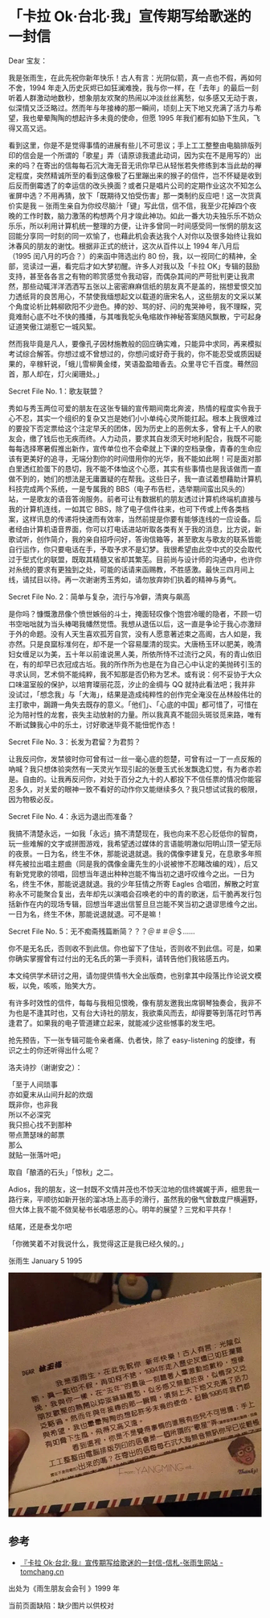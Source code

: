 # 「卡拉 Ok‧台北‧我」宣传期写给歌迷的一封信

Dear 宝友：

我是张雨生，在此先祝你新年快乐！古人有言：光阴似箭，真一点也不假，再如何不舍，1994 年走入历史灰烬已如狂澜难挽，我与你一样，在「去年」的最后一刻听着人群激动地数秒，想象朋友欢聚的热闹以冲淡丝丝离愁，似多感又无动于衷，似深情又泛泛略过。然而年与年接棒的那一瞬间，顷刻上天下地又充满了活力与希望，我也晕晕陶陶的想起许多未竟的使命，但愿 1995 年我们都有如胁下生风，飞得又高又远。

看到这里，你是不是觉得事情的进展有些儿不可思议；手上工工整整由电脑排版列印的信会是一个所谓的「歌星」弄（请原谅我遣此动词，因为实在不是用写的）出来的吗？在寄出的信每每石沉大海无音无讯你早已从轻怅若失修练到本当此劫的禅定程度，突然精诚所至的看到这像极了石里蹦出来的猴子的信件，岂不怀疑是收到后反而倒霉透了的幸运信的改头换面？或者只是唱片公司的定期作业这次不知怎么雀屏中选？不用再猜，放下「既期待又怕受伤害」那一类制约反应吧！这一次货真价实是我 ─ 张雨生亲自为你绞尽脑汁「键」写此信，信不信，我至少花掉四个夜晚的工作时数，脑力激荡的构想两个月才竣此神功。如此一番大功夫独乐乐不妨众乐乐，所以利用计算机统一整理的方便，让许多曾同一时间感受同一怅惘的朋友这回能分享同一时刻的同一欢愉了，也藉此机会表达我个人对你以及很多始终让我如沐春风的朋友的谢忱。根据非正式的统计，这次从百件以上 1994 年八月后（1995 闰八月的巧合？）的来函中筛选出约 80 份，我，以一视同仁的精神，全部，览读过一遍，看完后才如大梦初醒。许多人对我以及「卡拉 OK」专辑的鼓励支持，甚至各各言之有物的聆赏感觉令我动容，而偶杂其间的严苛批判更让我肃然，那些动辄洋洋洒洒写五张以上密密麻麻信纸的朋友真不是盖的，揣想爱恨交加力透纸背的良苦用心，不禁使我缅想起文以载道的唐宋名人，这些朋友的文采以某个角度论析比韩柳欧阳不少逊色。捧的妙、骂的好、问的鬼哭神号，我不理睬，究竟难耐心底不吐不快的搔播，与其嗤我鸵头龟缩故作神秘答案随风飘散，宁可起身证道笑傲江湖惹它一城风絮。

然而我毕竟是凡人，要像孔子因材施教般的回应确实难，只能异中求同，再来模拟考试综合解答。你想过或不曾想过的，你想问或好奇于我的，你不能忍受或质因疑果的，辛稼轩说，「蛾儿雪柳黄金缕，笑语盈盈暗香去。众里寻它千百度。蓦然回首，那人却在，灯火阑珊处。」

Secret File No. 1：歌友联盟？

秀如与秀玉两位可爱的朋友在这张专辑的宣传期间南北奔波，热情的程度实令我于心不忍，其实一个组织的复杂又岂是她们小小单纯心灵所能扛起。根本上我很难过的要投下否定票给这个注定早夭的团体，因为历史上的恶例太多，曾有上千人的歌友会，缴了钱后也无疾而终。人力动员，要求其自发须天时地利配合，我既不可能每每选择寒暑假推出新作，宣传单位也不会牵就上下课的空档录像，青春的生命应该有更美好的追寻，无端分割你的时间借用你的光华，我不能如此啊！可是面对那白里透红脸蛋下的恳切，我不能不体恤这个心愿，其实有些事情也是我该做而一直做不到的，她们的想法是无庸置疑的在帮我。这些日子，我一直试着想藉助计算机科技完成两个系统，一是专属我的 BBS（电子布告栏，选举期间蛮出风头的）站，一是歌友的语音答询服务。前者可让有数据机的朋友透过计算机终端机直接与我的计算机连线，一如其它 BBS，除了电子信件往来，也可下传或上传各类档案，这样讯息的传递将快速而有效率，当然前提是你要有能够连线的一应设备。后者经由计算机语音界面，你可以打电话进站听取各类有关于我的消息，比方说，新歌试听，创作简介，我的亲自招呼问好，答询信箱等，甚至歌友与歌友的联系皆能自行运作，你只要电话在手，予取予求不是幻梦。我很希望由此空中式的交会取代过于型式化的联盟，既取其精髓又省却其繁芜。目前尚与设计师的沟通中，也许你对糸统的要求有更独到之处，可能的话请来函赐教，不胜感激。最快三四月间上线，请拭目以待。再一次谢谢秀玉秀如，请勿放弃妳们执着的精神与勇气。

Secret File No. 2：简单与复杂，流行与冷僻，清爽与飙高

是你吗？慷慨激昂像个愤世嫉俗的斗士，掩面轻叹像个饱尝冷暖的隐者，不顾一切书空咄咄就为当头棒喝我幡然觉悟。我想从退伍以后，这一直是争论于我心亦激辩于外的命题。没有人天生喜欢孤芳自赏，没有人愿意著述束之高阁，古人如是，我亦然。只是良窳标准何在，却不是一个容易厘清的现实。大唐杨玉环以肥美，晚清妇女缠足以为美，五十年以前谁说黑人美，所依所恃不过流行之风，有的青山依旧在，有的却早已衣冠成古坵。我的所作所为也是在为自己心中认定的美抛砖引玉的寻求认同，艺术倘不能纯粹，我不知那是否仍称为艺术。或有说：何不妥协于大众口味温室般的保护，以培育璨丽花蕊，汐止的金绸与 QQ 就持此看法吧；我并非没试过，「想念我」与「大海」，结果是造成纯粹性的创作完全淹没在丛林般伟壮的主打歌中，跼蹐一角失去既存的意义。「他们」、「心底的中国」都可惜了，可惜在沦为陪衬性的龙套，丧失主动放射的力量。所以我真真不能回头斑驳觅来路，唯有不断试鍊我心中的乐土，讨好歌迷毕竟不能忸怩作态！

Secret File No. 3：长发为君留？为君剪？

让我反问你，发禁彼时你可曾有过一丝一毫心底的怨楚，可曾有过一丁一点反叛的吶喊？我只想体验突然有一天灵光乍现引起的张曼玉式长发飘逸幻觉，有为者亦若是。自由的。让我再反问你，对处于百分之九十的人都投下不信任票的情况你能容忍多久，对关爱的眼神一致不看好的动作你又能继续多久？我只想试试我的极限，因为物极必反。

Secret File No. 4：永远为退出而准备？

我搞不清楚永远，一如我「永远」搞不清楚现在，我也向来不忍心贬低你的智商，玩一些难解的文字或拼图游戏，我希望透过媒体的言语能明澈似阳明山顶一望无际的夜景。一日为名，终生不休，那能说退就退。我的偶像李建复兄，在息歌多年照样先被拉出唱主题曲（同是我的偶像金庸先生的小说被惨不忍睹改编的戏），后又有新党党歌的领唱，回想当年退出种种岂能不悔当初之退吁叹维今之出。一日为名，终生不休，那能说退就退。我的少年狂情之所寄 Eagles 合唱团，解散之时宣称永不可能聚合复出，去年却先以演唱会召唤老的中的青的歌迷，后干脆再发行包括新作在内的现场专辑，回想当年退出信誓旦旦岂能不笑当初之退谬思维今之出。一日为名，终生不休，那能说退就退。可不是嘛！

Secret File No. 5：无不痴斋残篇断简？？？＠＃＃＠＄……

你不是无名氏，否则收不到此信。你也留下了住址，否则收不到此信。可是，如果你确实掌握曾有过付出的无名氏的第一手资料，请转告他们我铭感五内。

本文纯供学术研讨之用，请勿提供情书大全出版商，也别拿其中段落比作论说文模板，以免，咳咳，贻笑大方。

有许多时效性的信件，每每与我相见恨晚，像有朋友邀我出席钢琴独奏会，我非不为也是不逢其时也，又有台大诗社的朋友，我欲乘风而去，却得要等到落花时节再逢君了。如果我的电子管道建立起来，就能减少这些憾事的发生吧。

抢先预告，下一张专辑可能令亲者痛、仇者快，除了 easy-listening 的旋律，有识之士的你还听得出什么呢？

洛夫诗抄（谢谢安之）：

「至于人间琐事<br>
亦如夏末从山间升起的炊烟<br>
既非你，也非我<br>
所以不必深究<br>
我只担心找不到那种<br>
带点萧瑟味的邮票<br>
那么<br>
就贴一张落叶吧」

取自「酿酒的石头」「惊秋」之二。

Adios，我的朋友，这一封既不文情并茂也不惊天泣地的信终娓娓于声，细思我一路行来，平顺彷如新开张的溜冰场上高手的滑行，虽然我的傲气曾数度尸横遍野，但大体上我不能不傚吴秘书长唱感恩的心。明年的展望？三党和平共存！

结尾，还是泰戈尔吧

「你微笑着不对我说什么，我觉得这正是我已经久候的。」

张雨生 January 5 1995

![a-letter-to-fans-during-the-promotional-period-of-karaoke-taipei-i](./a-letter-to-fans-during-the-promotional-period-of-karaoke-taipei-i-1.jpg)

## 参考

-   [『卡拉 Ok‧台北‧我』宣传期写给歌迷的一封信-信札-张雨生网站 - tomchang.cn](https://tomchang.cn/archive/letter/69.html)

出处为《雨生朋友会会刊 ​》1999 年 ​​​​​​​

当前页面缺陷：缺少图片以供校对
